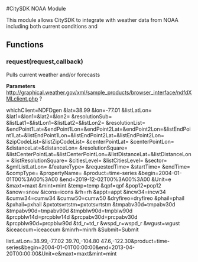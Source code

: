 #CitySDK NOAA Module

This module allows CitySDK to integrate with weather data from NOAA including both current conditions and

## Functions

### request(request,callback)

Pulls current weather and/or forecasts

**Parameters**
http://graphical.weather.gov/xml/sample_products/browser_interface/ndfdXMLclient.php
?

whichClient=NDFDgen
&lat=38.99
&lon=-77.01
&listLatLon=
&lat1=&lon1=&lat2=&lon2=
&resolutionSub=
&listLat1=&listLon1=&listLat2=&listLon2=
&resolutionList=
&endPoint1Lat=&endPoint1Lon=&endPoint2Lat=&endPoint2Lon=&listEndPoint1Lat=&listEndPoint1Lon=&listEndPoint2Lat=&listEndPoint2Lon=
&zipCodeList=&listZipCodeList=
&centerPointLat=
&centerPointLon=
&distanceLat=&distanceLon=
&resolutionSquare=
&listCenterPointLat=&listCenterPointLon=&listDistanceLat=&listDistanceLon=
&listResolutionSquare=
&citiesLevel=
&listCitiesLevel=
&sector=
&gmlListLatLon=
&featureType=
&requestedTime=
&startTime=
&endTime=
&compType=
&propertyName=
&product=time-series
&begin=2004-01-01T00%3A00%3A00
&end=2019-12-02T00%3A00%3A00
&Unit=e
&maxt=maxt
&mint=mint
&temp=temp
&qpf=qpf
&pop12=pop12
&snow=snow
&icons=icons
&rh=rh
&appt=appt
&incw34=incw34
&cumw34=cumw34
&cumw50=cumw50
&dryfireo=dryfireo
&phail=phail
&pxhail=pxhail
&pxtotsvrtstm=pxtotsvrtstm
&tmpabv30d=tmpabv30d
&tmpabv90d=tmpabv90d
&tmpblw90d=tmpblw90d
&prcpblw14d=prcpblw14d
&prcpabv30d=prcpabv30d
&prcpblw90d=prcpblw90d
&td_r=td_r
&wspd_r=wspd_r
&wgust=wgust
&iceaccum=iceaccum
&minrh=minrh
&Submit=Submit





listLatLon=38.99,-77.02 39.70,-104.80 47.6,-122.30&product=time-series&begin=2004-01-01T00:00:00&end=2013-04-20T00:00:00&Unit=e&maxt=maxt&mint=mint